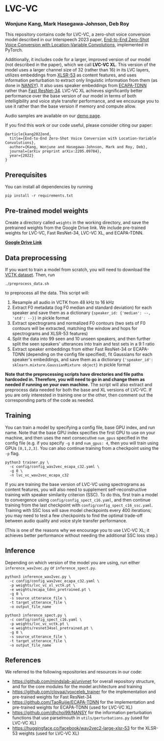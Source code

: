 # LVC-VC

### Wonjune Kang, Mark Hasegawa-Johnson, Deb Roy

This repository contains code for LVC-VC, a zero-shot voice conversion model described in our Interspeech 2023 paper, [End-to-End Zero-Shot Voice Conversion with Location-Variable Convolutions](https://arxiv.org/abs/2205.09784), implemented in PyTorch.

Additionally, it includes code for a larger, improved version of our model (not described in the paper), which we call **LVC-VC XL**. This version of the model uses a larger channel size of 32 (rather than 16) in its LVC layers, utilizes embeddings from [XLSR-53](https://arxiv.org/abs/2006.13979) as content features, and uses information perturbation to extract only linguistic information from them (as done in [NANSY](https://arxiv.org/abs/2110.14513)). It also uses speaker embeddings from [ECAPA-TDNN](https://arxiv.org/abs/2005.07143) rather than [Fast ResNet-34](https://arxiv.org/abs/2003.11982). LVC-VC XL achieves significantly better performance over the base version of our model in terms of both intelligibility and voice style transfer performance, and we encourage you to use it rather than the base version if memory and compute allow.

Audio samples are available on our [demo page](https://lvc-vc.github.io/lvc-vc-demo/).

If you find this work or our code useful, please consider citing our paper:

```
@article{kang2022end,
  title={End-to-End Zero-Shot Voice Conversion with Location-Variable Convolutions},
  author={Kang, Wonjune and Hasegawa-Johnson, Mark and Roy, Deb},
  journal={arXiv preprint arXiv:2205.09784},
  year={2022}
}
```

## Prerequisites

You can install all dependencies by running

```
pip install -r requirements.txt
```

## Pre-trained model weights

Create a directory called ```weights``` in the working directory, and save the pretrained weights from the Google Drive link. We include pre-trained weights for LVC-VC, Fast ResNet-34, LVC-VC XL, and ECAPA-TDNN.

**[Google Drive Link](https://drive.google.com/drive/folders/1ZaiJS-dXaTJnZbxuHV_sFB0IgZ42yS4F?usp=sharing)**

## Data preprocessing

If you want to train a model from scratch, you will need to download the [VCTK dataset](https://datashare.ed.ac.uk/handle/10283/3443). Then, run

```
./preprocess_data.sh
```

to preprocess all the data. This script will:

1. Resample all audio in VCTK from 48 kHz to 16 kHz
2. Extract F0 metadata (log F0 median and standard deviation) for each speaker and save them as a dictionary ```{speaker_id: {'median': --, 'std': --}}``` in pickle format
3. Extract spectrograms and normalized F0 contours (two sets of F0 contours will be extracted, matching the window and hops for spectrograms and XLSR-53 features)
4. Split the data into 99 seen and 10 unseen speakers, and then further split the seen speakers' utterances into train and test sets in a 9:1 ratio
5. Extract speaker embeddings from either Fast ResNet-34 or ECAPA-TDNN (depending on the config file specified), fit Gaussians for each speaker's embeddings, and save them as a dictionary ```{'speaker_id': sklearn.mixture.GaussianMixture object}``` in pickle format

**Note that the preprocessing scripts have directories and file paths hardcoded in. Therefore, you will need to go in and change them as needed if running on your own machine.** The script will also extract and preprocess data needed for both the base and XL versions of LVC-VC. If you are only interested in training one or the other, then comment out the corresponding parts of the code as needed.

## Training

You can train a model by specifying a config file, base GPU index, and run name. Note that the base GPU index specifies the first GPU to use on your machine, and then uses the next consecutive ```num_gpus``` specified in the config file (e.g. if you specify ```-g 0``` and ```num_gpus: 4```, then you will train using GPUs ```[0,1,2,3]```. You can also continue training from a checkpoint using the ```-p``` flag.

```
python3 trainer.py \
  -c config/config_wav2vec_ecapa_c32.yaml \
  -g 0 \
  -n lvc_vc_wav2vec_ecapa_c32
```

If you are training the base version of LVC-VC using spectrograms as content features, you will also need to supplement self-reconstructive training with speaker similarity criterion (SSC). To do this, first train a model to convergence using ```config/config_spect_c16.yaml```, and then continue training from the last checkpoint with ```config/config_spect_c16_ssc.yaml```. Training with SSC loss will save model checkpoints every 400 iterations; you may need to test a few checkpoints to find the optimal trade-off between audio quality and voice style transfer performance.

(This is one of the reasons why we encourage you to use LVC-VC XL; it achieves better performance without needing the additional SSC loss step.)

## Inference

Depending on which version of the model you are using, run either ```inference_wav2vec.py``` or ```inference_spect.py```.

```
python3 inference_wav2vec.py \
  -c config/config_wav2vec_ecapa_c32.yaml \
  -p weights/lvc_vc_xl_vctk.pt \
  -e weights/ecapa_tdnn_pretrained.pt \
  -g 0 \
  -s source_utterance_file \
  -t target_utterance_file \
  -o output_file_name
```

```
python3 inference_spect.py \
  -c config/config_spect_c16.yaml \
  -p weights/lvc_vc_vctk.pt \
  -e weights/resnet34sel_pretrained.pt \
  -g 0 \
  -s source_utterance_file \
  -t target_utterance_file \
  -o output_file_name
```

## References

We referred to the following repositories and resources in our code:

- https://github.com/mindslab-ai/univnet for overall repository structure, and for the core modules for the model architecture and training
- https://github.com/clovaai/voxceleb_trainer for the implementation and pre-trained weights for Fast ResNet-34
- https://github.com/TaoRuijie/ECAPA-TDNN for the implementation and pre-trained weights for ECAPA-TDNN (used for LVC-VC XL)
- https://github.com/dhchoi99/NANSY for the information perturbation functions that use parselmouth in ```utils/perturbations.py``` (used for LVC-VC XL)
- https://huggingface.co/facebook/wav2vec2-large-xlsr-53 for the XLSR-53 weights (used for LVC-VC XL)
